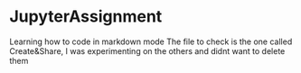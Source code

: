 # JupyterAssignment
Learning how to code in markdown mode
The file to check is the one called Create&Share, I was experimenting on the others and didnt want to delete them
